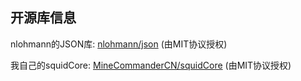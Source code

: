 ## 开源库信息

nlohmann的JSON库: [nlohmann/json](https://github.com/nlohmann/json) (由MIT协议授权)

我自己的squidCore: [MineCommanderCN/squidCore](https://github.com/MineCommanderCN/squidCore) (由MIT协议授权)

